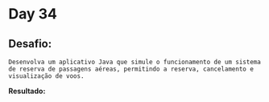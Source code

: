 # Day 34

## Desafio:

	Desenvolva um aplicativo Java que simule o funcionamento de um sistema de reserva de passagens aéreas, permitindo a reserva, cancelamento e visualização de voos.

**Resultado:**


```java

